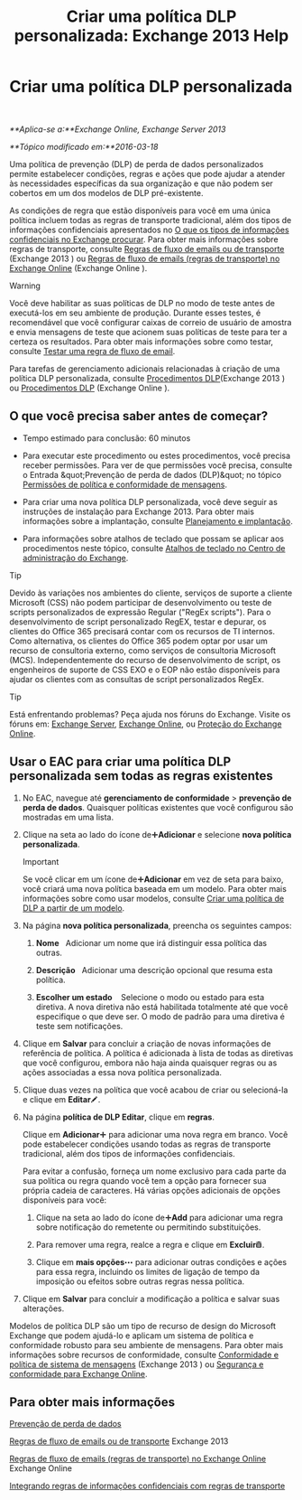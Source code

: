 ﻿---
title: 'Criar uma política DLP personalizada: Exchange 2013 Help'
TOCTitle: Criar uma política DLP personalizada
ms:assetid: b3299a39-9663-41e4-b76e-9d2f7879d486
ms:mtpsurl: https://technet.microsoft.com/pt-br/library/JJ150550(v=EXCHG.150)
ms:contentKeyID: 50484793
ms.date: 05/22/2018
mtps_version: v=EXCHG.150
ms.translationtype: MT
---

# Criar uma política DLP personalizada

 

_**Aplica-se a:**Exchange Online, Exchange Server 2013_

_**Tópico modificado em:**2016-03-18_

Uma política de prevenção (DLP) de perda de dados personalizados permite estabelecer condições, regras e ações que pode ajudar a atender às necessidades específicas da sua organização e que não podem ser cobertos em um dos modelos de DLP pré-existente.

As condições de regra que estão disponíveis para você em uma única política incluem todas as regras de transporte tradicional, além dos tipos de informações confidenciais apresentados no [O que os tipos de informações confidenciais no Exchange procurar](what-the-sensitive-information-types-in-exchange-look-for-exchange-online-help.md). Para obter mais informações sobre regras de transporte, consulte [Regras de fluxo de emails ou de transporte](mail-flow-rules-transport-rules-in-exchange-2013-exchange-2013-help.md) (Exchange 2013 ) ou [Regras de fluxo de emails (regras de transporte) no Exchange Online](https://technet.microsoft.com/pt-br/library/jj919238\(v=exchg.150\)) (Exchange Online ).


> [!WARNING]
> Você deve habilitar as suas políticas de DLP no modo de teste antes de executá-los em seu ambiente de produção. Durante esses testes, é recomendável que você configurar caixas de correio de usuário de amostra e envia mensagens de teste que acionem suas políticas de teste para ter a certeza os resultados. Para obter mais informações sobre como testar, consulte <A href="test-a-mail-flow-rule-exchange-2013-help.md">Testar uma regra de fluxo de email</A>.



Para tarefas de gerenciamento adicionais relacionadas à criação de uma política DLP personalizada, consulte [Procedimentos DLP](dlp-procedures-exchange-2013-help.md)(Exchange 2013 ) ou [Procedimentos DLP](https://technet.microsoft.com/pt-br/library/jj938003\(v=exchg.150\)) (Exchange Online ).

## O que você precisa saber antes de começar?

  - Tempo estimado para conclusão: 60 minutos

  - Para executar este procedimento ou estes procedimentos, você precisa receber permissões. Para ver de que permissões você precisa, consulte o Entrada \&quot;Prevenção de perda de dados (DLP)\&quot; no tópico [Permissões de política e conformidade de mensagens](messaging-policy-and-compliance-permissions-exchange-2013-help.md).

  - Para criar uma nova política DLP personalizada, você deve seguir as instruções de instalação para Exchange 2013. Para obter mais informações sobre a implantação, consulte [Planejamento e implantação](planning-and-deployment-for-exchange-2013-installation-instructions.md).

  - Para informações sobre atalhos de teclado que possam se aplicar aos procedimentos neste tópico, consulte [Atalhos de teclado no Centro de administração do Exchange](keyboard-shortcuts-in-the-exchange-admin-center-exchange-online-protection-help.md).


> [!TIP]
> Devido às variações nos ambientes do cliente, serviços de suporte a cliente Microsoft (CSS) não podem participar de desenvolvimento ou teste de scripts personalizados de expressão Regular ("RegEx scripts"). Para o desenvolvimento de script personalizado RegEX, testar e depurar, os clientes do Office 365 precisará contar com os recursos de TI internos. Como alternativa, os clientes do Office 365 podem optar por usar um recurso de consultoria externo, como serviços de consultoria Microsoft (MCS). Independentemente do recurso de desenvolvimento de script, os engenheiros de suporte de CSS EXO e o EOP não estão disponíveis para ajudar os clientes com as consultas de script personalizados RegEx.




> [!TIP]
> Está enfrentando problemas? Peça ajuda nos fóruns do Exchange. Visite os fóruns em: <A href="https://go.microsoft.com/fwlink/p/?linkid=60612">Exchange Server</A>, <A href="https://go.microsoft.com/fwlink/p/?linkid=267542">Exchange Online</A>, ou <A href="https://go.microsoft.com/fwlink/p/?linkid=285351">Proteção do Exchange Online</A>.



## Usar o EAC para criar uma política DLP personalizada sem todas as regras existentes

1.  No EAC, navegue até **gerenciamento de conformidade** \> **prevenção de perda de dados**. Quaisquer políticas existentes que você configurou são mostradas em uma lista.

2.  Clique na seta ao lado do ícone de![Ícone Adicionar](images/JJ218640.c1e75329-d6d7-4073-a27d-498590bbb558(EXCHG.150).gif "Ícone Adicionar")**Adicionar** e selecione **nova política personalizada**.
    

    > [!IMPORTANT]
    > Se você clicar em um ícone de<IMG title="Ícone Adicionar" alt="Ícone Adicionar" src="images/JJ218640.c1e75329-d6d7-4073-a27d-498590bbb558(EXCHG.150).gif"><STRONG>Adicionar</STRONG> em vez de seta para baixo, você criará uma nova política baseada em um modelo. Para obter mais informações sobre como usar modelos, consulte <A href="how-to-new-dlp-data-loss-prevention-policy-template.md">Criar uma política de DLP a partir de um modelo</A>.



3.  Na página **nova política personalizada**, preencha os seguintes campos:
    
    1.  **Nome**   Adicionar um nome que irá distinguir essa política das outras.
    
    2.  **Descrição**   Adicionar uma descrição opcional que resuma esta política.
    
    3.  **Escolher um estado**    Selecione o modo ou estado para esta diretiva. A nova diretiva não está habilitada totalmente até que você especifique o que deve ser. O modo de padrão para uma diretiva é teste sem notificações.

4.  Clique em **Salvar** para concluir a criação de novas informações de referência de política. A política é adicionada à lista de todas as diretivas que você configurou, embora não haja ainda quaisquer regras ou as ações associadas a essa nova política personalizada.

5.  Clique duas vezes na política que você acabou de criar ou selecioná-la e clique em **Editar**![Ícone de edição](images/JJ218640.6f53ccb2-1f13-4c02-bea0-30690e6ea71d(EXCHG.150).gif "Ícone de edição").

6.  Na página **política de DLP Editar**, clique em **regras**.
    
    Clique em **Adicionar**![Ícone Adicionar](images/JJ218640.c1e75329-d6d7-4073-a27d-498590bbb558(EXCHG.150).gif "Ícone Adicionar") para adicionar uma nova regra em branco. Você pode estabelecer condições usando todas as regras de transporte tradicional, além dos tipos de informações confidenciais.
    
    Para evitar a confusão, forneça um nome exclusivo para cada parte da sua política ou regra quando você tem a opção para fornecer sua própria cadeia de caracteres. Há várias opções adicionais de opções disponíveis para você:
    
    1.  Clique na seta ao lado do ícone de![Ícone Adicionar](images/JJ218640.c1e75329-d6d7-4073-a27d-498590bbb558(EXCHG.150).gif "Ícone Adicionar")**Add** para adicionar uma regra sobre notificação do remetente ou permitindo substituições.
    
    2.  Para remover uma regra, realce a regra e clique em **Excluir**![Excluir ícone](images/JJ673559.14f639f6-61e8-4418-bbfb-0db14de9d2f5(EXCHG.150).gif "Excluir ícone").
    
    3.  Clique em **mais opções**![Ícone Mais opções](images/JJ150550.5381819e-3b21-4873-8714-e9b956290b28(EXCHG.150).gif "Ícone Mais opções") para adicionar outras condições e ações para essa regra, incluindo os limites de ligação de tempo da imposição ou efeitos sobre outras regras nessa política.

7.  Clique em **Salvar** para concluir a modificação a política e salvar suas alterações.

Modelos de política DLP são um tipo de recurso de design do Microsoft Exchange que podem ajudá-lo e aplicam um sistema de política e conformidade robusto para seu ambiente de mensagens. Para obter mais informações sobre recursos de conformidade, consulte [Conformidade e política de sistema de mensagens](messaging-policy-and-compliance-exchange-2013-help.md) (Exchange 2013 ) ou [Segurança e conformidade para Exchange Online](https://technet.microsoft.com/pt-br/library/jj200706\(v=exchg.150\)).

## Para obter mais informações

[Prevenção de perda de dados](technical-overview-of-dlp-data-loss-prevention-in-exchange.md)

[Regras de fluxo de emails ou de transporte](mail-flow-rules-transport-rules-in-exchange-2013-exchange-2013-help.md) Exchange 2013

[Regras de fluxo de emails (regras de transporte) no Exchange Online](https://technet.microsoft.com/pt-br/library/jj919238\(v=exchg.150\)) Exchange Online

[Integrando regras de informações confidenciais com regras de transporte](integrating-sensitive-information-rules-with-transport-rules-exchange-2013-help.md)

